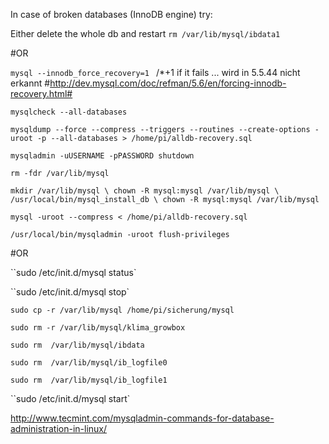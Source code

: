 In case of broken databases (InnoDB engine) try:

Either delete the whole db and restart ``rm /var/lib/mysql/ibdata1``

#OR

``mysql --innodb_force_recovery=1 `` /*+1 if it fails ... wird in 5.5.44 nicht erkannt #http://dev.mysql.com/doc/refman/5.6/en/forcing-innodb-recovery.html#

``mysqlcheck --all-databases``

``mysqldump --force --compress --triggers --routines --create-options -uroot -p --all-databases > /home/pi/alldb-recovery.sql``

``mysqladmin -uUSERNAME -pPASSWORD shutdown``

``rm -fdr /var/lib/mysql``

``mkdir /var/lib/mysql \
chown -R mysql:mysql /var/lib/mysql \
/usr/local/bin/mysql_install_db \
chown -R mysql:mysql /var/lib/mysql``

``mysql -uroot --compress < /home/pi/alldb-recovery.sql``

``/usr/local/bin/mysqladmin -uroot flush-privileges ``

#OR

``sudo /etc/init.d/mysql status`

``sudo /etc/init.d/mysql stop`

``sudo cp -r /var/lib/mysql /home/pi/sicherung/mysql``

``sudo rm -r /var/lib/mysql/klima_growbox``

``sudo rm  /var/lib/mysql/ibdata``

``sudo rm  /var/lib/mysql/ib_logfile0``

``sudo rm  /var/lib/mysql/ib_logfile1``

``sudo /etc/init.d/mysql start`

http://www.tecmint.com/mysqladmin-commands-for-database-administration-in-linux/
